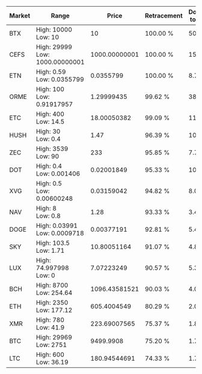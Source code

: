 | Market | Range | Price| Retracement | Doubles to 50% |
| --- | --- | --- | --- | --- |
| BTX | High: 10000<br />Low: 10 | 10 | 100.00 % | 500.50 |
| CEFS | High: 29999<br />Low: 1000.00000001 | 1000.00000001 | 100.00 % | 15.50 |
| ETN | High: 0.59<br />Low: 0.0355799 | 0.0355799 | 100.00 % | 8.79 |
| ORME | High: 100<br />Low: 0.91917957 | 1.29999435 | 99.62 % | 38.82 |
| ETC | High: 400<br />Low: 14.5 | 18.00050382 | 99.09 % | 11.51 |
| HUSH | High: 30<br />Low: 0.4 | 1.47 | 96.39 % | 10.34 |
| ZEC | High: 3539<br />Low: 90 | 233 | 95.85 % | 7.79 |
| DOT | High: 0.4<br />Low: 0.001406 | 0.02001849 | 95.33 % | 10.03 |
| XVG | High: 0.5<br />Low: 0.00600248 | 0.03159042 | 94.82 % | 8.01 |
| NAV | High: 8<br />Low: 0.8 | 1.28 | 93.33 % | 3.44 |
| DOGE | High: 0.03991<br />Low: 0.0009718 | 0.00377191 | 92.81 % | 5.42 |
| SKY | High: 103.5<br />Low: 1.71 | 10.80051164 | 91.07 % | 4.87 |
| LUX | High: 74.997998<br />Low: 0 | 7.07223249 | 90.57 % | 5.30 |
| BCH | High: 8700<br />Low: 254.64 | 1096.43581521 | 90.03 % | 4.08 |
| ETH | High: 2350<br />Low: 177.12 | 605.4004549 | 80.29 % | 2.09 |
| XMR | High: 780<br />Low: 41.9 | 223.69007565 | 75.37 % | 1.84 |
| BTC | High: 29969<br />Low: 2751 | 9499.9908 | 75.20 % | 1.72 |
| LTC | High: 600<br />Low: 36.19 | 180.94544691 | 74.33 % | 1.76 |
